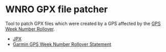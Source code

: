 # WNRO GPX file patcher

Tool to patch GPX files which were created by a GPS affected by the [GPS Week Number Rollover](https://en.wikipedia.org/wiki/GPS_Week_Number_Rollover).

* [JPX](https://github.com/jenetics/jpx)
* [Garmin GPS Week Number Rollover Statement](https://support.garmin.com/en-US/?faq=zWQY6Z2kFiAuY9kDnDBgZ6)
